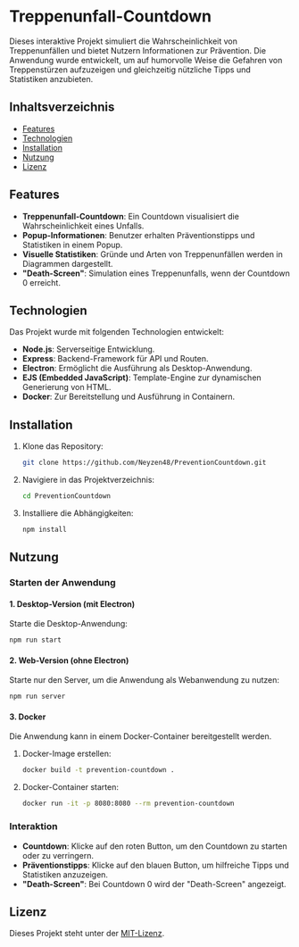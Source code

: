 # Treppenunfall-Countdown

Dieses interaktive Projekt simuliert die Wahrscheinlichkeit von Treppenunfällen und bietet Nutzern Informationen zur Prävention. Die Anwendung wurde entwickelt, um auf humorvolle Weise die Gefahren von Treppenstürzen aufzuzeigen und gleichzeitig nützliche Tipps und Statistiken anzubieten.

## Inhaltsverzeichnis
- [Features](#features)
- [Technologien](#technologien)
- [Installation](#installation)
- [Nutzung](#nutzung)
- [Lizenz](#lizenz)

## Features
- **Treppenunfall-Countdown**: Ein Countdown visualisiert die Wahrscheinlichkeit eines Unfalls.
- **Popup-Informationen**: Benutzer erhalten Präventionstipps und Statistiken in einem Popup.
- **Visuelle Statistiken**: Gründe und Arten von Treppenunfällen werden in Diagrammen dargestellt.
- **"Death-Screen"**: Simulation eines Treppenunfalls, wenn der Countdown 0 erreicht.

## Technologien
Das Projekt wurde mit folgenden Technologien entwickelt:
- **Node.js**: Serverseitige Entwicklung.
- **Express**: Backend-Framework für API und Routen.
- **Electron**: Ermöglicht die Ausführung als Desktop-Anwendung.
- **EJS (Embedded JavaScript)**: Template-Engine zur dynamischen Generierung von HTML.
- **Docker**: Zur Bereitstellung und Ausführung in Containern.

## Installation
1. Klone das Repository:
   ```bash
   git clone https://github.com/Neyzen48/PreventionCountdown.git
   ```
2. Navigiere in das Projektverzeichnis:
   ```bash
   cd PreventionCountdown
   ```
3. Installiere die Abhängigkeiten:
   ```bash
   npm install
   ```

## Nutzung

### Starten der Anwendung

#### 1. Desktop-Version (mit Electron)
Starte die Desktop-Anwendung:
   ```bash
   npm run start
   ```

#### 2. Web-Version (ohne Electron)
Starte nur den Server, um die Anwendung als Webanwendung zu nutzen:
   ```bash
   npm run server
   ```

#### 3. Docker
Die Anwendung kann in einem Docker-Container bereitgestellt werden.

1. Docker-Image erstellen:
   ```bash
   docker build -t prevention-countdown .
   ```

2. Docker-Container starten:
   ```bash
   docker run -it -p 8080:8080 --rm prevention-countdown
   ```

### Interaktion
- **Countdown**: Klicke auf den roten Button, um den Countdown zu starten oder zu verringern.
- **Präventionstipps**: Klicke auf den blauen Button, um hilfreiche Tipps und Statistiken anzuzeigen.
- **"Death-Screen"**: Bei Countdown 0 wird der "Death-Screen" angezeigt.

## Lizenz
Dieses Projekt steht unter der [MIT-Lizenz](LICENSE).
